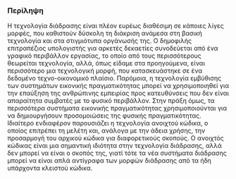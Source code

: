 ### Περίληψη 

Η τεχνολογία διάδρασης είναι πλέον ευρέως διαθέσιμη σε κάποιες λίγες μορφές,
που καθιστούν δύσκολη τη διάκριση ανάμεσα στη βασική τεχνολογία και στα στιγμιότυπα οργάνωσής της. 
Ο δημοφιλής επιτραπέζιος υπολογιστής για αρκετές δεκαετίες συνοδεύεται από ένα γραφικό περιβάλλον εργασίας, 
το οποίο από τους περισσότερους θεωρείται τεχνολογία, αλλά, όπως είδαμε στα προηγούμενα, 
είναι περισσότερο μια τεχνολογική μορφή, 
που κατασκευάστηκε σε ένα δεδομένο τεχνο-οικονομικό πλαίσιο. 
Παρόμοια, η τεχνολογία εμβύθισης των συστημάτων εικονικής πραγματικότητας 
μπορεί να χρησιμοποιηθεί για την επαύξηση της ανθρώπινης εμπειρίας 
προς κατευθύνσεις που δεν είναι απαραίτητα συμβατές με το φυσικό περιβάλλον. 
Στην πράξη όμως, τα περισσότερα συστήματα εικονικής πραγματικότητας 
χρησιμοποιούνται για να δημιουργήσουν προσομοιώσεις της φυσικής πραγματικότητας. 
Ιδιαίτερο ενδιαφέρον παρουσιάζει η τεχνολογία ανοιχτού κώδικα, 
ο οποίος επιτρέπει τη μελέτη και, ανάλογα με την άδεια χρήσης,
την προσαρμογή του αρχικού κώδικα για διαφορετικούς σκοπούς. 
Ο ανοιχτός κώδικας είναι μια σημαντική ιδιότητα στην τεχνολογία διάδρασης, 
αλλά δεν μπορεί να είναι ο σκοπός της, 
γιατί τότε τα νέα συστήματα διάδρασης μπορεί να είναι απλά αντίγραφα 
των μορφών διάδρασης από τα ήδη υπάρχοντα κλειστού κώδικα.

